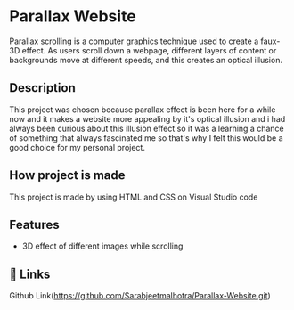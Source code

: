 
# Parallax Website

Parallax scrolling is a computer graphics technique used to create a faux-3D effect. As users scroll down a webpage, different layers of content or backgrounds move at different speeds, and this creates an optical illusion.


## Description
 This project was chosen because parallax effect is been here for a while now and it makes a website more appealing by it's optical illusion and i had always been curious about this illusion effect so it was a learning a chance of something that always fascinated me so that's why I felt this would be a good choice for my personal project. 

## How project is made
This project is made by using HTML and CSS on Visual Studio code
## Features

- 3D effect of different images while scrolling


## 🔗 Links
Github Link(https://github.com/Sarabjeetmalhotra/Parallax-Website.git)